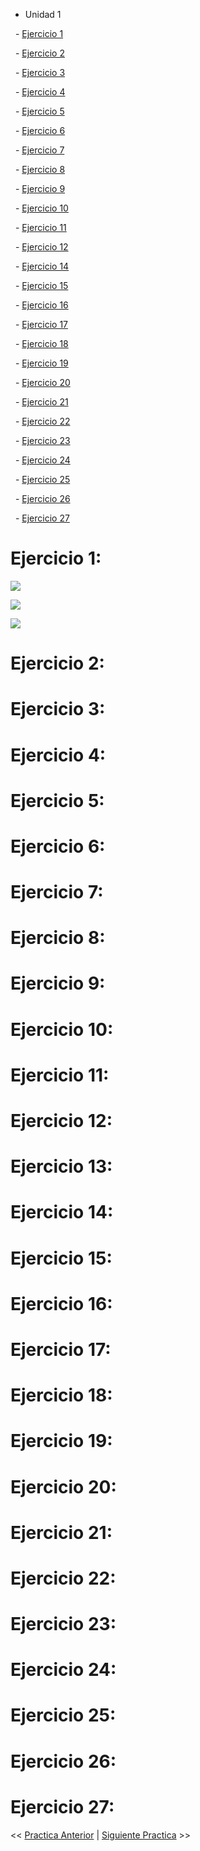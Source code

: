 
- Unidad 1

  - [Ejercicio 1](#ejercicio-1)

  - [Ejercicio 2](#ejercicio-2)

  - [Ejercicio 3](#ejercicio-3)

  - [Ejercicio 4](#ejercicio-4)

  - [Ejercicio 5](#ejercicio-5)

  - [Ejercicio 6](#ejercicio-6)

  - [Ejercicio 7](#ejercicio-7)

  - [Ejercicio 8](#ejercicio-8)

  - [Ejercicio 9](#ejercicio-9)

  - [Ejercicio 10](#ejercicio-10)

  - [Ejercicio 11](#ejercicio-11)

  - [Ejercicio 12](#ejercicio-12)

  - [Ejercicio 14](#ejercicio-14)

  - [Ejercicio 15](#ejercicio-15)

  - [Ejercicio 16](#ejercicio-16)

  - [Ejercicio 17](#ejercicio-17)

  - [Ejercicio 18](#ejercicio-18)

  - [Ejercicio 19](#ejercicio-19)

  - [Ejercicio 20](#ejercicio-20)

  - [Ejercicio 21](#ejercicio-21)

  - [Ejercicio 22](#ejercicio-22)

  - [Ejercicio 23](#ejercicio-23)

  - [Ejercicio 24](#ejercicio-24)

  - [Ejercicio 25](#ejercicio-25)

  - [Ejercicio 26](#ejercicio-26)

  - [Ejercicio 27](#ejercicio-27)


# Ejercicio 1:

![](<Pasted image 20240505034806.png>)

![](<Pasted image 20240505034907.png>)

![](<Pasted image 20240505034937.png>)



# Ejercicio 2:
# Ejercicio 3:
# Ejercicio 4:
# Ejercicio 5:
# Ejercicio 6:
# Ejercicio 7:
# Ejercicio 8:
# Ejercicio 9:
# Ejercicio 10:

# Ejercicio 11:
# Ejercicio 12:
# Ejercicio 13:
# Ejercicio 14:
# Ejercicio 15:
# Ejercicio 16:
# Ejercicio 17:
# Ejercicio 18:
# Ejercicio 19:
# Ejercicio 20:
# Ejercicio 21:
# Ejercicio 22:
# Ejercicio 23:
# Ejercicio 24:

# Ejercicio 25:
# Ejercicio 26:
# Ejercicio 27:

<< [Practica Anterior](.) | [Siguiente Practica](.) >>